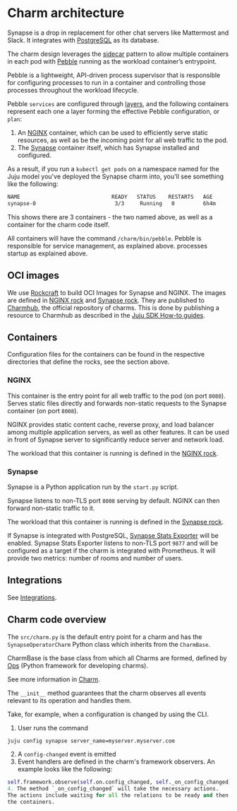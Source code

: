 # Charm architecture

Synapse is a drop in replacement for other chat servers like Mattermost and
Slack. It integrates with [PostgreSQL](https://www.postgresql.org/) as its
database.

The charm design leverages the [sidecar](https://kubernetes.io/blog/2015/06/the-distributed-system-toolkit-patterns/#example-1-sidecar-containers) pattern to allow multiple containers in each pod
with [Pebble](https://juju.is/docs/sdk/pebble) running as the workload
container’s entrypoint.

Pebble is a lightweight, API-driven process supervisor that is responsible for
configuring processes to run in a container and controlling those processes
throughout the workload lifecycle.

Pebble `services` are configured through [layers](https://github.com/canonical/pebble#layer-specification),
and the following containers represent each one a layer forming the effective
Pebble configuration, or `plan`:

1. An [NGINX](https://www.nginx.com/) container, which can be used to
efficiently serve static resources, as well as be the incoming point for all web
traffic to the pod.
2. The [Synapse](https://github.com/matrix-org/synapse) container itself, which
has Synapse installed and configured.

As a result, if you run a `kubectl get pods` on a namespace named for the Juju
model you've deployed the Synapse charm into, you'll see something like the
following:

```bash
NAME                             READY   STATUS    RESTARTS   AGE
synapse-0                         3/3     Running   0         6h4m
```

This shows there are 3 containers - the two named above, as well as a container
for the charm code itself.

All containers will have the command `/charm/bin/pebble`. Pebble is responsible for service management, as explained above.
processes startup as explained above.

## OCI images

We use [Rockcraft](https://canonical-rockcraft.readthedocs-hosted.com/en/latest/)
to build OCI Images for Synapse and NGINX.
The images are defined in [NGINX rock](https://github.com/canonical/synapse-operator/tree/main/nginx_rock/)
and [Synapse rock](https://github.com/canonical/synapse-operator/tree/main/synapse_rock).
They are published to [Charmhub](https://charmhub.io/), the official repository
of charms.
This is done by publishing a resource to Charmhub as described in the
[Juju SDK How-to guides](https://juju.is/docs/sdk/publishing).

## Containers

Configuration files for the containers can be found in the respective
directories that define the rocks, see the section above.

### NGINX

This container is the entry point for all web traffic to the pod (on port
`8080`). Serves static files directly and forwards non-static requests to
the Synapse container (on port `8008`).

NGINX provides static content cache, reverse proxy, and load balancer among 
multiple application servers, as well as other features. It can be used in front of
Synapse server to significantly reduce server and network load.

The workload that this container is running is defined in the [NGINX rock](https://github.com/canonical/synapse-operator/tree/main/nginx_rock/).

### Synapse

Synapse is a Python application run by the `start.py` script.

Synapse listens to non-TLS port `8008` serving by default. NGINX can then
forward non-static traffic to it.

The workload that this container is running is defined in the [Synapse rock](https://github.com/canonical/synapse-operator/tree/main/synapse_rock).

If Synapse is integrated with PostgreSQL, [Synapse Stats Exporter](https://github.com/canonical/synapse_stats_exporter) will be enabled.
Synapse Stats Exporter listens to non-TLS port `9877` and will be configured as a
target if the charm is integrated with Prometheus. It will provide two metrics: number of rooms and
number of users.

## Integrations

See [Integrations](https://charmhub.io/synapse/docs/reference/integrations).

## Charm code overview

The `src/charm.py` is the default entry point for a charm and has the
`SynapseOperatorCharm` Python class which inherits from the `CharmBase`.

CharmBase is the base class from which all Charms are formed, defined by [Ops](https://juju.is/docs/sdk/ops)
(Python framework for developing charms).

See more information in [Charm](https://juju.is/docs/sdk/constructs#heading--charm).

The `__init__` method guarantees that the charm observes all events relevant to
its operation and handles them.

Take, for example, when a configuration is changed by using the CLI.

1. User runs the command
```bash
juju config synapse server_name=myserver.myserver.com
```
2. A `config-changed` event is emitted
3. Event handlers are defined in the charm's framework observers. An example looks like the following:
```python
self.framework.observe(self.on.config_changed, self._on_config_changed)
4. The method `_on_config_changed` will take the necessary actions. 
The actions include waiting for all the relations to be ready and then configuring
the containers.